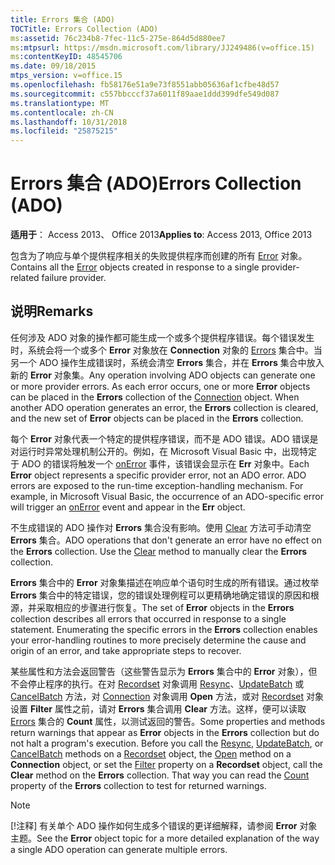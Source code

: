 ```yaml
---
title: Errors 集合 (ADO)
TOCTitle: Errors Collection (ADO)
ms:assetid: 76c234b8-7fec-11c5-275e-864d5d880ee7
ms:mtpsurl: https://msdn.microsoft.com/library/JJ249486(v=office.15)
ms:contentKeyID: 48545706
ms.date: 09/18/2015
mtps_version: v=office.15
ms.openlocfilehash: fb58176e51a9e73f8551abb05636af1cfbe48d57
ms.sourcegitcommit: c557bbcccf37a6011f89aae1ddd399dfe549d087
ms.translationtype: MT
ms.contentlocale: zh-CN
ms.lasthandoff: 10/31/2018
ms.locfileid: "25875215"
---
```

# <a name="errors-collection-ado"></a><span data-ttu-id="28794-102">Errors 集合 (ADO)</span><span class="sxs-lookup"><span data-stu-id="28794-102">Errors Collection (ADO)</span></span>


<span data-ttu-id="28794-103">**适用于**： Access 2013、 Office 2013</span><span class="sxs-lookup"><span data-stu-id="28794-103">**Applies to**: Access 2013, Office 2013</span></span>

<span data-ttu-id="28794-104">包含为了响应与单个提供程序相关的失败提供程序而创建的所有 [Error](error-object-ado.md) 对象。</span><span class="sxs-lookup"><span data-stu-id="28794-104">Contains all the [Error](error-object-ado.md) objects created in response to a single provider-related failure provider.</span></span>

## <a name="remarks"></a><span data-ttu-id="28794-105">说明</span><span class="sxs-lookup"><span data-stu-id="28794-105">Remarks</span></span>

<span data-ttu-id="28794-p101">任何涉及 ADO 对象的操作都可能生成一个或多个提供程序错误。每个错误发生时，系统会将一个或多个 **Error** 对象放在 **Connection** 对象的 [Errors](connection-object-ado.md) 集合中。当另一个 ADO 操作生成错误时，系统会清空 **Errors** 集合，并在 **Errors** 集合中放入新的 **Error** 对象集。</span><span class="sxs-lookup"><span data-stu-id="28794-p101">Any operation involving ADO objects can generate one or more provider errors. As each error occurs, one or more **Error** objects can be placed in the **Errors** collection of the [Connection](connection-object-ado.md) object. When another ADO operation generates an error, the **Errors** collection is cleared, and the new set of **Error** objects can be placed in the **Errors** collection.</span></span>

<span data-ttu-id="28794-p102">每个 **Error** 对象代表一个特定的提供程序错误，而不是 ADO 错误。ADO 错误是对运行时异常处理机制公开的。例如，在 Microsoft Visual Basic 中，出现特定于 ADO 的错误将触发一个 [onError](onerror-event-rds.md) 事件，该错误会显示在 **Err** 对象中。</span><span class="sxs-lookup"><span data-stu-id="28794-p102">Each **Error** object represents a specific provider error, not an ADO error. ADO errors are exposed to the run-time exception-handling mechanism. For example, in Microsoft Visual Basic, the occurrence of an ADO-specific error will trigger an [onError](onerror-event-rds.md) event and appear in the **Err** object.</span></span>

<span data-ttu-id="28794-p103">不生成错误的 ADO 操作对 **Errors** 集合没有影响。使用 [Clear](clear-method-ado.md) 方法可手动清空 **Errors** 集合。</span><span class="sxs-lookup"><span data-stu-id="28794-p103">ADO operations that don't generate an error have no effect on the **Errors** collection. Use the [Clear](clear-method-ado.md) method to manually clear the **Errors** collection.</span></span>

<span data-ttu-id="28794-p104">**Errors** 集合中的 **Error** 对象集描述在响应单个语句时生成的所有错误。通过枚举 **Errors** 集合中的特定错误，您的错误处理例程可以更精确地确定错误的原因和根源，并采取相应的步骤进行恢复。</span><span class="sxs-lookup"><span data-stu-id="28794-p104">The set of **Error** objects in the **Errors** collection describes all errors that occurred in response to a single statement. Enumerating the specific errors in the **Errors** collection enables your error-handling routines to more precisely determine the cause and origin of an error, and take appropriate steps to recover.</span></span>

<span data-ttu-id="28794-p105">某些属性和方法会返回警告（这些警告显示为 **Errors** 集合中的 **Error** 对象），但不会停止程序的执行。在对 [Recordset](resync-method-ado.md) 对象调用 [Resync](updatebatch-method-ado.md)、[UpdateBatch](cancelbatch-method-ado.md) 或 [CancelBatch](recordset-object-ado.md) 方法，对 [Connection](open-method-ado-connection.md) 对象调用 **Open** 方法，或对 [Recordset](filter-property-ado.md) 对象设置 **Filter** 属性之前，请对 **Errors** 集合调用 **Clear** 方法。这样，便可以读取 [Errors](count-property-ado.md) 集合的 **Count** 属性，以测试返回的警告。</span><span class="sxs-lookup"><span data-stu-id="28794-p105">Some properties and methods return warnings that appear as **Error** objects in the **Errors** collection but do not halt a program's execution. Before you call the [Resync](resync-method-ado.md), [UpdateBatch](updatebatch-method-ado.md), or [CancelBatch](cancelbatch-method-ado.md) methods on a [Recordset](recordset-object-ado.md) object, the [Open](open-method-ado-connection.md) method on a **Connection** object, or set the [Filter](filter-property-ado.md) property on a **Recordset** object, call the **Clear** method on the **Errors** collection. That way you can read the [Count](count-property-ado.md) property of the **Errors** collection to test for returned warnings.</span></span>


> [!NOTE]
> <span data-ttu-id="28794-119">[!注释] 有关单个 ADO 操作如何生成多个错误的更详细解释，请参阅 **Error** 对象主题。</span><span class="sxs-lookup"><span data-stu-id="28794-119">See the **Error** object topic for a more detailed explanation of the way a single ADO operation can generate multiple errors.</span></span>


